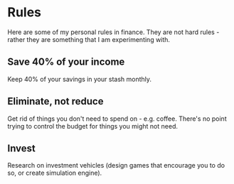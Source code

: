 # Rules

Here are some of my personal rules in finance. They are not hard rules - rather they are something that I am experimenting with.

## Save 40% of your income

Keep 40% of your savings in your stash monthly. 

## Eliminate, not reduce

Get rid of things you don't need to spend on - e.g. coffee. There's no point trying to control the budget for things you might not need.

## Invest

Research on investment vehicles (design games that encourage you to do so, or create simulation engine).

